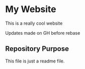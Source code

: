 # My Website

This is a really cool website

Updates made on GH before rebase

## Repository Purpose

This file is just a readme file.
